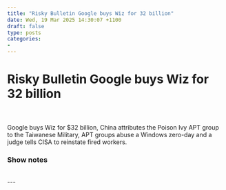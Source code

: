 ```yaml
---
title: "Risky Bulletin Google buys Wiz for 32 billion"
date: Wed, 19 Mar 2025 14:30:07 +1100
draft: false
type: posts
categories: 
- 
---
```

# Risky Bulletin Google buys Wiz for 32 billion

<br/>

<br/>
Google buys Wiz for $32 billion, China attributes the Poison Ivy APT group to the Taiwanese Military, APT groups abuse a Windows zero-day and a judge tells CISA to reinstate fired workers.

### Show notes

<br/>
---
